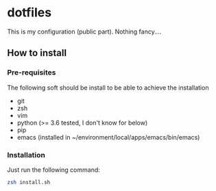 # dotfiles

This is my configuration (public part).
Nothing fancy....

## How to install
### Pre-requisites

The following soft should be install to be able to achieve the installation

  - git
  - zsh
  - vim
  - python (>= 3.6 tested, I don't know for below)
  - pip
  - emacs (installed in ~/environment/local/apps/emacs/bin/emacs)

### Installation

Just run the following command:

```sh
zsh install.sh
```
